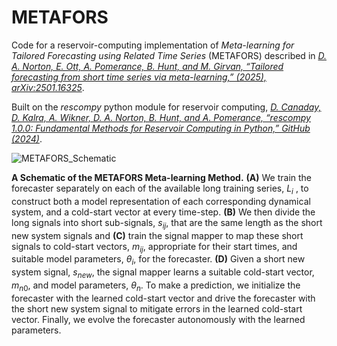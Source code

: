 # METAFORS
Code for a reservoir-computing implementation of *Meta-learning for Tailored Forecasting using Related Time Series* (METAFORS) described in [*D. A. Norton, E. Ott, A. Pomerance, B. Hunt, and M. Girvan, “Tailored forecasting from short time series via meta-learning,” (2025), arXiv:2501.16325*](https://doi.org/10.48550/arXiv.2501.16325).

Built on the *rescompy* python module for reservoir computing, [*D. Canaday, D. Kalra, A. Wikner, D. A. Norton, B. Hunt, and A. Pomerance, “rescompy 1.0.0: Fundamental Methods for Reservoir Computing in
Python,” GitHub (2024)*](https://github.com/PotomacResearch/rescompy).

![METAFORS_Schematic](https://github.com/user-attachments/assets/7486cc9f-e93a-4d5c-b047-d5b0bd5dad92)

**A Schematic of the METAFORS Meta-learning Method.** **(A)** We train the forecaster separately on each of the available long training series, $L_i$ , to construct both a model representation of each corresponding dynamical system, and a cold-start vector at every time-step. **(B)** We then divide the long signals into short sub-signals, $s_{ij}$, that are the same length as the short new system signals and **(C)** train the signal mapper to map these short signals to cold-start vectors, $m_{ij}$, appropriate for their start times, and suitable model parameters, $\theta_i$, for the forecaster. **(D)** Given a short new system signal, $s_{new}$, the signal mapper learns a suitable cold-start vector, $m_{n0}$, and model parameters, $\theta_n$. To make a prediction, we initialize the forecaster with the learned cold-start vector and drive the forecaster with the short new system signal to mitigate errors in the learned cold-start vector. Finally, we evolve the forecaster autonomously with the learned parameters.
